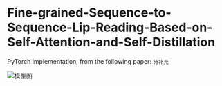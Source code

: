 # Fine-grained-Sequence-to-Sequence-Lip-Reading-Based-on-Self-Attention-and-Self-Distillation

PyTorch implementation, from the following paper:
`待补充`

![模型图](http://www.baidu.com/img/bdlogo.gif "百度logo")
